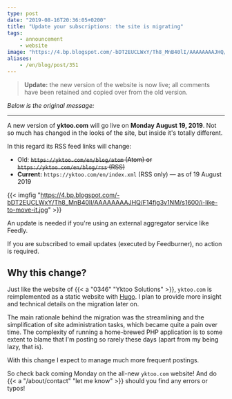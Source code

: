```yaml
---
type: post
date: "2019-08-16T20:36:05+0200"
title: "Update your subscriptions: the site is migrating"
tags:
    - announcement
    - website
image: "https://4.bp.blogspot.com/-bDT2EUCLWxY/Th8_MnB40lI/AAAAAAAAJHQ/F14fig3v1NM/s1600/i-like-to-move-it.jpg"
aliases:
    - /en/blog/post/351
---
```


> **Update:** the new version of the website is now live; all comments have been retained and copied over from the old version.

*Below is the original message:*

---

A new version of **yktoo.com** will go live on **Monday August 19, 2019**. Not so much has changed in the looks of the site, but inside it's totally different.

In this regard its RSS feed links will change:

* Old: ~~`https://yktoo.com/en/blog/atom` (Atom) or `https://yktoo.com/en/blog/rss` (RSS)~~
* **Current:** `https://yktoo.com/en/index.xml` (RSS only) — as of 19 August 2019

<!--more-->

{{< imgfig "https://4.bp.blogspot.com/-bDT2EUCLWxY/Th8_MnB40lI/AAAAAAAAJHQ/F14fig3v1NM/s1600/i-like-to-move-it.jpg" >}}

An update is needed if you're using an external aggregator service like Feedly.

If you are subscribed to email updates (executed by Feedburner), no action is required.

## Why this change?

Just like the website of {{< a "0346" "Yktoo Solutions" >}}, `yktoo.com` is reimplemented as a static website with [Hugo](https://gohugo.io/). I plan to provide more insight and technical details on the migration later on.

The main rationale behind the migration was the streamlining and the simplification of site administration tasks, which became quite a pain over time. The complexity of running a home-brewed PHP application is to some extent to blame that I'm posting so rarely these days (apart from my being lazy, that is).

With this change I expect to manage much more frequent postings.

So check back coming Monday on the all-new `yktoo.com` website! And do {{< a "/about/contact" "let me know" >}} should you find any errors or typos!